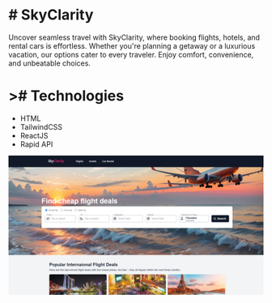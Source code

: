 <h1># SkyClarity</h1>
Uncover seamless travel with SkyClarity, where booking flights, hotels, and rental cars is effortless. Whether you're planning a getaway or a luxurious vacation, our options cater to every traveler. Enjoy comfort, convenience, and unbeatable choices.

<h1>># Technologies</h1>

<ul>
<li>HTML</li>
<li>TailwindCSS</li>
<li>ReactJS</li>
<li>Rapid API</li>
</ul>


<img src="https://github.com/FishySenpai/Portfolio/blob/main/public/skyClarity.png?raw=true" alt="Sky Clarity Home" />
 
 
